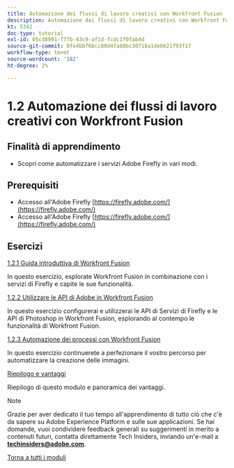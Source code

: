 ```yaml
---
title: Automazione dei flussi di lavoro creativi con Workfront Fusion
description: Automazione dei flussi di lavoro creativi con Workfront Fusion
kt: 5342
doc-type: tutorial
exl-id: 05cd8991-f77b-43c9-af1d-fcdc1f0fab4d
source-git-commit: 0fe4bbf6bcc80d4fa88bc30718a1de6621f93f17
workflow-type: tm+mt
source-wordcount: '182'
ht-degree: 2%

---
```


# 1.2 Automazione dei flussi di lavoro creativi con Workfront Fusion

## Finalità di apprendimento

- Scopri come automatizzare i servizi Adobe Firefly in vari modi.

## Prerequisiti

- Accesso all&#39;Adobe Firefly [https://firefly.adobe.com/](https://firefly.adobe.com/)
- Accesso all&#39;Adobe Firefly [https://firefly.adobe.com/](https://firefly.adobe.com/)

## Esercizi

[1.2.1 Guida introduttiva di Workfront Fusion](./ex1.md)

In questo esercizio, esplorate Workfront Fusion in combinazione con i servizi di Firefly e capite le sue funzionalità.

[1.2.2 Utilizzare le API di Adobe in Workfront Fusion](./ex2.md)

In questo esercizio configurerai e utilizzerai le API di Servizi di Firefly e le API di Photoshop in Workfront Fusion, esplorando al contempo le funzionalità di Workfront Fusion.

[1.2.3 Automazione dei processi con Workfront Fusion](./ex3.md)

In questo esercizio continuerete a perfezionare il vostro percorso per automatizzare la creazione delle immagini.

[Riepilogo e vantaggi](./summary.md)

Riepilogo di questo modulo e panoramica dei vantaggi.

>[!NOTE]
>
>Grazie per aver dedicato il tuo tempo all&#39;apprendimento di tutto ciò che c&#39;è da sapere su Adobe Experience Platform e sulle sue applicazioni. Se hai domande, vuoi condividere feedback generali su suggerimenti in merito a contenuti futuri, contatta direttamente Tech Insiders, inviando un&#39;e-mail a **techinsiders@adobe.com**.

[Torna a tutti i moduli](../../../overview.md)
